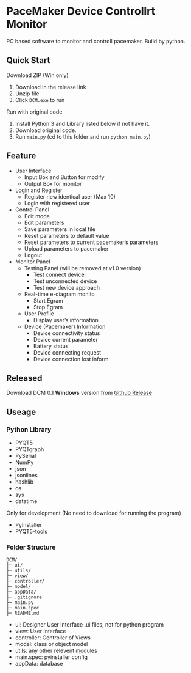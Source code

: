 # PaceMaker Device Controllrt Monitor

PC based software to monitor and controll pacemaker. Build by python.

## Quick Start
Download ZIP (Win only)
1. Download in the release link
2. Unzip file
3. Click `DCM.exe` to run

Run with original code
1. Install Python 3 and Library listed below if not have it.
2. Download original code.
3. Run `main.py` (cd to this folder and run `python main.py`)

## Feature
- User Interface
    - Input Box and Button for modify
    - Output Box for monitor
- Login and Register
    - Register new identical user (Max 10)
    - Login with registered user
- Control Panel
    - Edit mode
    - Edit parameters
    - Save parameters in local file
    - Reset parameters to default value
    - Reset parameters to current pacemaker’s parameters
    - Upload parameters to pacemaker
    - Logout
- Monitor Panel
    - Testing Panel (will be removed at v1.0 version)
      - Test connect device
      - Test unconnected device
      - Test new device approach
    - Real-time e-diagram monito
      - Start Egram
      - Stop Egram
    - User Profile
      - Display user’s information
    - Device (Pacemaker) Information
      - Device connectivity status
      - Device current parameter
      - Battery status
      - Device connecting request
      - Device connection lost inform

## Released
Download DCM 0.1 **Windows** version from [Github Release](https://github.com/GJSK-Novice/Mechtron-3K04-Lab/releases/download/v0.1/DCM.v0.1.zip)


## Useage
### Python Library
- PYQT5
- PYQTgraph
- PySerial
- NumPy
- json
- jsonlines
- hashlib
- os
- sys
- datatime

Only for development (No need to download for running the program)
- PyInstaller
- PYQT5-tools

### Folder Structure
```
DCM/
├─ ui/
├─ utils/
├─ view/
├─ controller/
├─ model/
├─ appData/
├─ .gitignore
├─ main.py
├─ main.spec
├─ README.md
```
- ui: Designer User Interface .ui files, not for python program
- view: User Interface
- controller: Controller of Views
- model: class or object model
- utils: any other relevent modules
- main.spec: pyinstaller config
- appData: database
